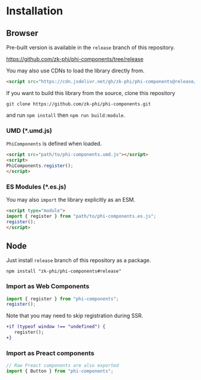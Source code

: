 # Installation
## Browser

Pre-built version is available in the `release` branch of this repository.

https://github.com/zk-phi/phi-components/tree/release

You may also use CDNs to load the library directly from.

```html
<script src="https://cdn.jsdelivr.net/gh/zk-phi/phi-components@release/dist/phi-components.umd.js"></script>
```

If you want to build this library from the source, clone this repository

``` shell
git clone https://github.com/zk-phi/phi-components.git
```

and run `npm install` then `npm run build:module`.

### UMD (*.umd.js)

`PhiComponents` is defined when loaded.

```html
<script src="path/to/phi-components.umd.js"></script>
<script>
PhiComponents.register();
</script>
```

### ES Modules (*.es.js)

You may also `import` the library explicitly as an ESM.

```html
<script type="module">
import { register } from "path/to/phi-components.es.js";
register();
</script>
```

## Node

Just install `release` branch of this repository as a package.

``` shell
npm install "zk-phi/phi-components#release"
```

### Import as Web Components

```javascript
import { register } from "phi-components";
register();
```

Note that you may need to skip registration during SSR.

```diff
+if (typeof window !== "undefined") {
   register();
+}
```

### Import as Preact components

```javascript
// Raw Preact components are also exported
import { Button } from "phi-components";
```
